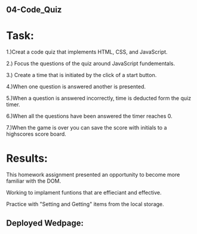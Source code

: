 ## 04-Code_Quiz

# Task:
1.)Creat a code quiz that implements HTML, CSS, and JavaScript.

2.) Focus the questions of the quiz around JavaScript fundementals.

3.) Create a time that is initiated by the click of a start button.

4.)When one question is answered another is presented.

5.)When a question is answered incorrectly, time is deducted form the quiz timer.

6.)When all the questions have been answered the timer reaches 0.

7.)When the game is over you can save the score with initials to a highscores score board.

# Results:
This homework assignment presented an opportunity to become more familiar with the DOM.

Working to implament funtions that are effieciant and effective. 

Practice with "Setting and Getting" items from the local storage.



## Deployed Wedpage: